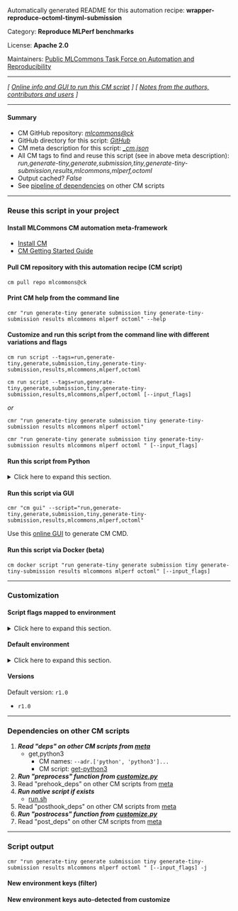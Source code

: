 Automatically generated README for this automation recipe: **wrapper-reproduce-octoml-tinyml-submission**

Category: **Reproduce MLPerf benchmarks**

License: **Apache 2.0**

Maintainers: [Public MLCommons Task Force on Automation and Reproducibility](https://github.com/mlcommons/ck/blob/master/docs/taskforce.md)

---
*[ [Online info and GUI to run this CM script](https://access.cknowledge.org/playground/?action=scripts&name=wrapper-reproduce-octoml-tinyml-submission,b946001e289c4480) ] [ [Notes from the authors, contributors and users](README-extra.md) ]*

---
#### Summary

* CM GitHub repository: *[mlcommons@ck](https://github.com/mlcommons/ck/tree/dev/cm-mlops)*
* GitHub directory for this script: *[GitHub](https://github.com/mlcommons/ck/tree/dev/cm-mlops/script/wrapper-reproduce-octoml-tinyml-submission)*
* CM meta description for this script: *[_cm.json](_cm.json)*
* All CM tags to find and reuse this script (see in above meta description): *run,generate-tiny,generate,submission,tiny,generate-tiny-submission,results,mlcommons,mlperf,octoml*
* Output cached? *False*
* See [pipeline of dependencies](#dependencies-on-other-cm-scripts) on other CM scripts


---
### Reuse this script in your project

#### Install MLCommons CM automation meta-framework

* [Install CM](https://access.cknowledge.org/playground/?action=install)
* [CM Getting Started Guide](https://github.com/mlcommons/ck/blob/master/docs/getting-started.md)

#### Pull CM repository with this automation recipe (CM script)

```cm pull repo mlcommons@ck```

#### Print CM help from the command line

````cmr "run generate-tiny generate submission tiny generate-tiny-submission results mlcommons mlperf octoml" --help````

#### Customize and run this script from the command line with different variations and flags

`cm run script --tags=run,generate-tiny,generate,submission,tiny,generate-tiny-submission,results,mlcommons,mlperf,octoml`

`cm run script --tags=run,generate-tiny,generate,submission,tiny,generate-tiny-submission,results,mlcommons,mlperf,octoml [--input_flags]`

*or*

`cmr "run generate-tiny generate submission tiny generate-tiny-submission results mlcommons mlperf octoml"`

`cmr "run generate-tiny generate submission tiny generate-tiny-submission results mlcommons mlperf octoml " [--input_flags]`


#### Run this script from Python

<details>
<summary>Click here to expand this section.</summary>

```python

import cmind

r = cmind.access({'action':'run'
                  'automation':'script',
                  'tags':'run,generate-tiny,generate,submission,tiny,generate-tiny-submission,results,mlcommons,mlperf,octoml'
                  'out':'con',
                  ...
                  (other input keys for this script)
                  ...
                 })

if r['return']>0:
    print (r['error'])

```

</details>


#### Run this script via GUI

```cmr "cm gui" --script="run,generate-tiny,generate,submission,tiny,generate-tiny-submission,results,mlcommons,mlperf,octoml"```

Use this [online GUI](https://cKnowledge.org/cm-gui/?tags=run,generate-tiny,generate,submission,tiny,generate-tiny-submission,results,mlcommons,mlperf,octoml) to generate CM CMD.

#### Run this script via Docker (beta)

`cm docker script "run generate-tiny generate submission tiny generate-tiny-submission results mlcommons mlperf octoml" [--input_flags]`

___
### Customization


#### Script flags mapped to environment
<details>
<summary>Click here to expand this section.</summary>

* `--flash=value`  &rarr;  `CM_FLASH_BOARD=value`
* `--recreate_binary=value`  &rarr;  `CM_RECREATE_BINARY=value`

**Above CLI flags can be used in the Python CM API as follows:**

```python
r=cm.access({... , "flash":...}
```

</details>

#### Default environment

<details>
<summary>Click here to expand this section.</summary>

These keys can be updated via `--env.KEY=VALUE` or `env` dictionary in `@input.json` or using script flags.


</details>

#### Versions
Default version: `r1.0`

* `r1.0`
___
### Dependencies on other CM scripts


  1. ***Read "deps" on other CM scripts from [meta](https://github.com/mlcommons/ck/tree/dev/cm-mlops/script/wrapper-reproduce-octoml-tinyml-submission/_cm.json)***
     * get,python3
       * CM names: `--adr.['python', 'python3']...`
       - CM script: [get-python3](https://github.com/mlcommons/ck/tree/master/cm-mlops/script/get-python3)
  1. ***Run "preprocess" function from [customize.py](https://github.com/mlcommons/ck/tree/dev/cm-mlops/script/wrapper-reproduce-octoml-tinyml-submission/customize.py)***
  1. Read "prehook_deps" on other CM scripts from [meta](https://github.com/mlcommons/ck/tree/dev/cm-mlops/script/wrapper-reproduce-octoml-tinyml-submission/_cm.json)
  1. ***Run native script if exists***
     * [run.sh](https://github.com/mlcommons/ck/tree/dev/cm-mlops/script/wrapper-reproduce-octoml-tinyml-submission/run.sh)
  1. Read "posthook_deps" on other CM scripts from [meta](https://github.com/mlcommons/ck/tree/dev/cm-mlops/script/wrapper-reproduce-octoml-tinyml-submission/_cm.json)
  1. ***Run "postrocess" function from [customize.py](https://github.com/mlcommons/ck/tree/dev/cm-mlops/script/wrapper-reproduce-octoml-tinyml-submission/customize.py)***
  1. Read "post_deps" on other CM scripts from [meta](https://github.com/mlcommons/ck/tree/dev/cm-mlops/script/wrapper-reproduce-octoml-tinyml-submission/_cm.json)

___
### Script output
`cmr "run generate-tiny generate submission tiny generate-tiny-submission results mlcommons mlperf octoml " [--input_flags] -j`
#### New environment keys (filter)

#### New environment keys auto-detected from customize
